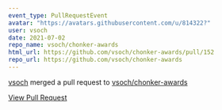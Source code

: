 ```yaml
---
event_type: PullRequestEvent
avatar: "https://avatars.githubusercontent.com/u/814322?"
user: vsoch
date: 2021-07-02
repo_name: vsoch/chonker-awards
html_url: https://github.com/vsoch/chonker-awards/pull/152
repo_url: https://github.com/vsoch/chonker-awards
---
```


<a href='https://github.com/vsoch' target='_blank'>vsoch</a> merged a pull request to <a href='https://github.com/vsoch/chonker-awards' target='_blank'>vsoch/chonker-awards</a>

<a href='https://github.com/vsoch/chonker-awards/pull/152' target='_blank'>View Pull Request</a>